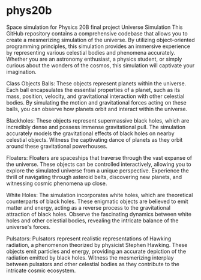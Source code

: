 # phys20b
Space simulation for Physics 20B final project
Universe Simulation
This GitHub repository contains a comprehensive codebase that allows you to create a mesmerizing simulation of the universe. By utilizing object-oriented programming principles, this simulation provides an immersive experience by representing various celestial bodies and phenomena accurately. Whether you are an astronomy enthusiast, a physics student, or simply curious about the wonders of the cosmos, this simulation will captivate your imagination.

Class Objects
Balls: These objects represent planets within the universe. Each ball encapsulates the essential properties of a planet, such as its mass, position, velocity, and gravitational interaction with other celestial bodies. By simulating the motion and gravitational forces acting on these balls, you can observe how planets orbit and interact within the universe.

Blackholes: These objects represent supermassive black holes, which are incredibly dense and possess immense gravitational pull. The simulation accurately models the gravitational effects of black holes on nearby celestial objects. Witness the captivating dance of planets as they orbit around these gravitational powerhouses.

Floaters: Floaters are spaceships that traverse through the vast expanse of the universe. These objects can be controlled interactively, allowing you to explore the simulated universe from a unique perspective. Experience the thrill of navigating through asteroid belts, discovering new planets, and witnessing cosmic phenomena up close.

White Holes: The simulation incorporates white holes, which are theoretical counterparts of black holes. These enigmatic objects are believed to emit matter and energy, acting as a reverse process to the gravitational attraction of black holes. Observe the fascinating dynamics between white holes and other celestial bodies, revealing the intricate balance of the universe's forces.

Pulsators: Pulsators represent realistic representations of Hawking radiation, a phenomenon theorized by physicist Stephen Hawking. These objects emit particles and energy, providing an accurate depiction of the radiation emitted by black holes. Witness the mesmerizing interplay between pulsators and other celestial bodies as they contribute to the intricate cosmic ecosystem.
